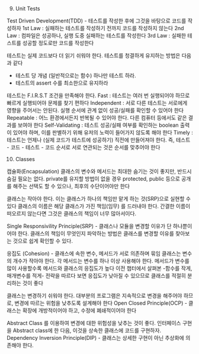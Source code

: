 9. Unit Tests

Test Driven Development(TDD) - 테스트를 작성한 후에 그것을 바탕으로 코드를 작성하자
1st Law : 실패하는 테스트를 작성하기 전까지 코드를 작성하지 않는다
2nd Law : 컴파일은 성공하나, 실행 도중 실패하는 테스트를 작성한다 
3rd Law : 실패한 테스트를 성공할 정도로만 코드를 작성한다

테스트는 실제 코드보다 더 읽기 쉬워야 한다. 테스트를 청결하게 유지하는 방법은 다음과 같다
- 테스트 당 개념 (일반적으로는 함수) 하나만 테스트 하라.
- 테스트의 assert 수를 최소한으로 유지하라

테스트는 F.I.R.S.T 조건을 만족해야 한다.
Fast : 테스트는 여러 번 실행되어야 하므로 빠르게 실행되어야 문제를 찾기 편하다
Independent : 서로 다른 테스트는 서로에게 영향을 주어서는 안된다. 실행 순서에 관계 없이 성공/실패를 확인할 수 있어야 한다
Repeatable : 어느 환경에서든지 반복될 수 있어야 한다. 다른 컴퓨터 등에서도 같은 결과를 보여야 한다
Self-Validating : 테스트 성공/실패 여부를 확인하는 boolean 출력이 있어야 하며, 이를 판별하기 위해 유저의 노력이 들어가지 않도록 해야 한다
Timely : 테스트는 언제나 (실제 코드가 테스트에 성공하기) 직전에 만들어져야 한다. 
즉, 테스트 - 코드 - 테스트 - 코드 순서로 서로 연관되는 것은 순서를 맞추어야 한다


10. Classes

캡슐화(Encapsulation)
클래스의 변수와 메서드는 최대한 숨기는 것이 좋지만, 반드시 숨길 필요는 없다.
private를 유지할 방법이 없을 경우 protected, public 등으로 공개를 해주는 선택도 할 수 있으나, 최후의 수단이어야만 한다

클래스는 작아야 한다. 이는 클래스가 하나의 책임만 맡게 하는 것(SRP)으로 실현할 수 있다
클래스의 이름은 해당 클래스가 가진 책임(임무) 를 드러내야 한다. 간결한 이름이 떠오르지 않는다면 그것은 클래스의 책임이 너무 많아서이다.

Single Responsivility Principle(SRP) - 클래스나 모듈을 변경할 이유가 단 하나뿐이어야 한다.
클래스의 책임이 무엇인지 파악하는 방법은 클래스를 변경할 이유를 찾아보는 것으로 쉽게 확인할 수 있다.

응집도 (Cohesion) - 클래스에 속한 변수, 메서드가 서로 의존하며 묶임
클래스는 변수의 개수가 작아야 한다.
각 메서드는 변수를 하나 이상 사용해야 한다.
메서드가 변수를 많이 사용할수록 메서드와 클래스의 응집도가 높다
이전 챕터에서 살펴본 -함수를 작게, 매개변수를 적게- 전략을 따르다 보면 응집도가 낮아질 수 있으므로 클래스를 적절히 분리하는 것이 좋다

클래스는 변경하기 쉬워야 한다. 대부분의 프로그램은 지속적으로 변경을 해주어야 하므로, 변경에 따르는 위험을 낮추도록 설계해야 한다
Open Closed Principle(OCP) - 클래스는 확장에 개방적이어야 하고, 수정에 폐쇄적이어야 한다

Abstract Class 를 이용하여 변경에 대한 위험성을 낮추는 것이 좋다. 인터페이스 구현을 Abstract class에 한 다음, 이것을 상속한 클래스에 코드를 구현하자.
Dependency Inversion Principle(DIP) - 클래스는 상세한 구현이 아닌 추상화에 의존해야 한다.
